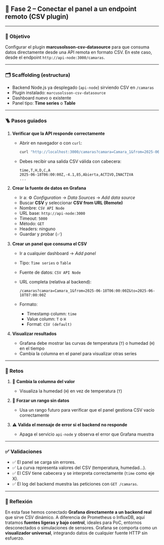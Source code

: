 ## 🔹 Fase 2 – Conectar el panel a un endpoint remoto (CSV plugin)

---

### 🎯 Objetivo

Configurar el plugin **marcusolsson-csv-datasource** para que consuma datos directamente desde una API remota en formato CSV. En este caso, desde el endpoint `http://api-node:3000/camaras`.

---

### 🗂️ Scaffolding (estructura)

* Backend Node.js ya desplegado (`api-node`) sirviendo CSV en `/camaras`
* Plugin instalado: `marcusolsson-csv-datasource`
* Dashboard nuevo o existente
* Panel tipo: **Time series** o **Table**

---

### 🪜 Pasos guiados

1. **Verificar que la API responde correctamente**

   * Abrir en navegador o con `curl`:

     ```bash
     curl "http://localhost:3000/camaras?camara=Camara_1&from=2025-06-18T06:00:00Z&to=2025-06-18T07:00:00Z"
     ```

   * Debes recibir una salida CSV válida con cabecera:

     ```
     time,T,H,D,C,A
     2025-06-18T06:00:00Z,-4.1,85,Abierta,ACTIVO,INACTIVA
     ...
     ```

2. **Crear la fuente de datos en Grafana**

   * Ir a: ⚙️ *Configuration* → *Data Sources* → *Add data source*
   * Buscar **CSV** y seleccionar **CSV from URL (Remote)**
   * Nombre: `CSV API Node`
   * URL base: `http://api-node:3000`
   * Timeout: `5000`
   * Método: `GET`
   * Headers: ninguno
   * Guardar y probar (✅)

3. **Crear un panel que consuma el CSV**

   * Ir a cualquier dashboard → *Add panel*

   * Tipo: `Time series` o `Table`

   * Fuente de datos: `CSV API Node`

   * URL completa (relativa al backend):

     ```
     /camaras?camara=Camara_1&from=2025-06-18T06:00:00Z&to=2025-06-18T07:00:00Z
     ```

   * Formato:

     * Timestamp column: `time`
     * Value column: `T` o `H`
     * Format: `CSV (default)`

4. **Visualizar resultados**

   * Grafana debe mostrar las curvas de temperatura (`T`) o humedad (`H`) en el tiempo
   * Cambia la columna en el panel para visualizar otras series

---

### 🎯 Retos

1. 🔀 **Cambia la columna del valor**

   * Visualiza la humedad (`H`) en vez de temperatura (`T`)

2. 🧪 **Forzar un rango sin datos**

   * Usa un rango futuro para verificar que el panel gestiona CSV vacío correctamente

3. ⚠️ **Valida el mensaje de error si el backend no responde**

   * Apaga el servicio `api-node` y observa el error que Grafana muestra

---

### ✅ Validaciones

* ✅ El panel se carga sin errores.
* ✅ La curva representa valores del CSV (temperatura, humedad…).
* ✅ El CSV tiene cabecera y se interpreta correctamente (`time` como eje X).
* ✅ El log del backend muestra las peticiones con `GET /camaras`.

---

### 💬 Reflexión

En esta fase hemos conectado **Grafana directamente a un backend real** que sirve CSV dinámico. A diferencia de Prometheus o InfluxDB, aquí tratamos **fuentes ligeras y bajo control**, ideales para PoC, entornos desconectados o simulaciones de sensores. Grafana se comporta como un **visualizador universal**, integrando datos de cualquier fuente HTTP sin esfuerzo.
